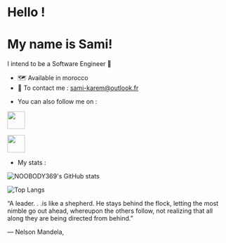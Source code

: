 Hello !
======

My name is Sami!
================

I intend to be a Software Engineer 🤩️


+ 🗺️ Available in morocco 
+ 📮️ To contact me : [sami-karem@outlook.fr](mailto:sami-karem@outlook.fr)

* You can also follow me on :

 
<p align="left"> <a href="https://https://www.linkedin.com/in/sami-karem-4801b3213" target="_blank" rel="noreferrer"><img src="https://raw.githubusercontent.com/danielcranney/readme-generator/main/public/icons/socials/linkedin.svg" width="40" height="40" /></a> <p margin: 5px;> </p>
<a href="https://www.twitter.com/Sam80460571" target="_blank" rel="noreferrer"><img src="https://raw.githubusercontent.com/danielcranney/readme-generator/main/public/icons/socials/twitter.svg" width="40" height="40" /></a></p>



* My stats :

![NOOBODY369's GitHub stats](https://github-readme-stats.vercel.app/api?username=NOOBODY369&icons=true&theme=midnight-purple)

![Top Langs](https://github-readme-stats.vercel.app/api/top-langs/?username=NOOBODY369&icons=true&theme=midnight-purple)

“A leader. . .is like a shepherd. He stays behind the flock, letting the most nimble go out ahead, whereupon the others follow, not realizing that all along they are being directed from behind.”


― Nelson Mandela,
